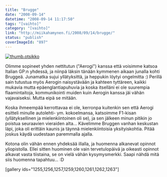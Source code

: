 ```yaml
---
title: "Brugge"
date: "2008-09-14"
datetime: "2008-09-14 11:17:50"
tags: "[vaihto]"
category: "[vaihto]"
link: "http://miikahamynen.fi/2008/09/14/brugge/"
status: "publish"
coverImageId: "897"
---
```


[![](http://miikahamynen.fi/wp-content/uploads/2008/09/thumb.otsikko2.jpg "thumb.otsikko")](http://miikahamynen.fi/2008/09/14/brugge/thumb-otsikko-19/)

Olimme sopineet yhden nettitutun ("Aerogi") kanssa että voisimme katsoa Italian GP:n yhdessä, ja niinpä läksin tänään kymmenen aikaan junalla kohti Bruggeä. Junamatka sujui yllätyksittä, ja heppukin löytyi ongelmitta :) Perillä sain tutustua myös Aerogin naisystävään ja kahteen tyttäreen, kaikki mukavia mutta epäenglantiapuhuvia ja koska itselläni ei ole suurempia flaamintaitoja, kommunikointi muiden kuin Aerogin kanssa jäi vähän vajavaiseksi. Mutta eipä se mitään.

Koska ihmeempää kerrottavaa ei ole, kerronpa kuitenkin sen että Aerogi esitteli minulle autolehti- ym. kokoelmansa, katsoimme F1-kisan (yllätyksellinen ja mielenkiintoinen oli se), ja sen jälkeen minun pitikin jo poistua seuraavien vieraiden alta... Kävelimme Bruggen vanhan keskustan läpi, joka oli erittäin kaunis ja täynnä mielenkiintoisia yksityiskohtia. Pitää joskus käydä uudestaan paremmalla ajalla.

Kotona olin vähän ennen yhdeksää illalla, ja huomenna alkanevat opinnot yliopistolla. Ellei sitten huominen ole vain tervetulopäivä ja oikeasti opinnot alkavat vasta tiistaina, se on vielä vähän kysymysmerkki. Saapi nähdä mitä siis huomenna tapahtuu... :D

\[gallery ids="1255,1256,1257,1259,1260,1261,1262,1263"\]

